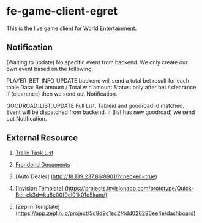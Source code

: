 # fe-game-client-egret
This is the live game client for World Entertainment.

## Notification
(Waiting to update)
No specific event from backend. We only create our own event based on the following.

PLAYER_BET_INFO_UPDATE
backend will send a total bet result for each table
Data: Bet amount / Total win amount 
Status: only after bet / clearance
if (clearance) then we send out Notification.

GOODROAD_LIST_UPDATE
Full List.
Tableid and goodroad id matched. Event will be dispatched from backend.
if (list has new goodroad) we send out Notification.


## External Resource
1. [Trello Task List](https://trello.com/b/ulT0EbaT/pg-live-game-frontend-tasks)

2. [Frondend Documents](https://drive.google.com/drive/u/0/folders/1HHHJ0gJwfynMjYndl5te1XN4agXu-vn6)

3. [Auto Dealer] (http://18.139.237.86:8901/?checked=true)

4. [Invision Template] (https://projects.invisionapp.com/prototype/Quick-Bet-ck3dwku8c00f0el01k01o5kam/)

5. [Zeplin Template] (https://app.zeplin.io/project/5d8d9c1ec2f4dd026286ee4e/dashboard)